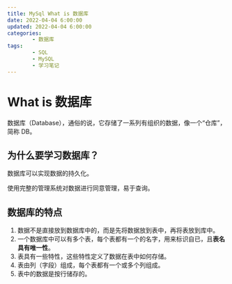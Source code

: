 ```yaml
---
title: MySql What is 数据库
date: 2022-04-04 6:00:00
updated: 2022-04-04 6:00:00
categories:
        - 数据库
tags:
        - SQL
        - MySQL
        - 学习笔记
---
```


# What is 数据库

数据库（Database），通俗的说，它存储了一系列有组织的数据，像一个“仓库”，简称 DB。

## 为什么要学习数据库？

数据库可以实现数据的持久化。

使用完整的管理系统对数据进行同意管理，易于查询。

## 数据库的特点

1. 数据不是直接放到数据库中的，而是先将数据放到表中，再将表放到库中。
2. 一个数据库中可以有多个表，每个表都有一个的名字，用来标识自已，且**表名具有唯一性**。
3. 表具有一些特性，这些特性定义了数据在表中如何存储。
4. 表由列（字段）组成，每个表都有一个或多个列组成。
5. 表中的数据是按行储存的。



